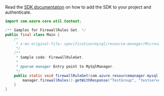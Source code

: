 Read the [SDK documentation](https://github.com/Azure/azure-sdk-for-java/blob/azure-resourcemanager-mysql_1.0.2/sdk/mysql/azure-resourcemanager-mysql/README.md) on how to add the SDK to your project and authenticate.

```java
import com.azure.core.util.Context;

/** Samples for FirewallRules Get. */
public final class Main {
    /*
     * x-ms-original-file: specification/mysql/resource-manager/Microsoft.DBforMySQL/stable/2017-12-01/examples/FirewallRuleGet.json
     */
    /**
     * Sample code: FirewallRuleGet.
     *
     * @param manager Entry point to MySqlManager.
     */
    public static void firewallRuleGet(com.azure.resourcemanager.mysql.MySqlManager manager) {
        manager.firewallRules().getWithResponse("TestGroup", "testserver", "rule1", Context.NONE);
    }
}
```
